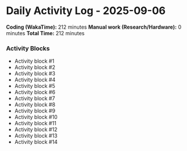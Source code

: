 # Daily Activity Log - 2025-09-06

**Coding (WakaTime):** 212 minutes
**Manual work (Research/Hardware):** 0 minutes
**Total Time:** 212 minutes

### Activity Blocks
- Activity block #1
- Activity block #2
- Activity block #3
- Activity block #4
- Activity block #5
- Activity block #6
- Activity block #7
- Activity block #8
- Activity block #9
- Activity block #10
- Activity block #11
- Activity block #12
- Activity block #13
- Activity block #14
